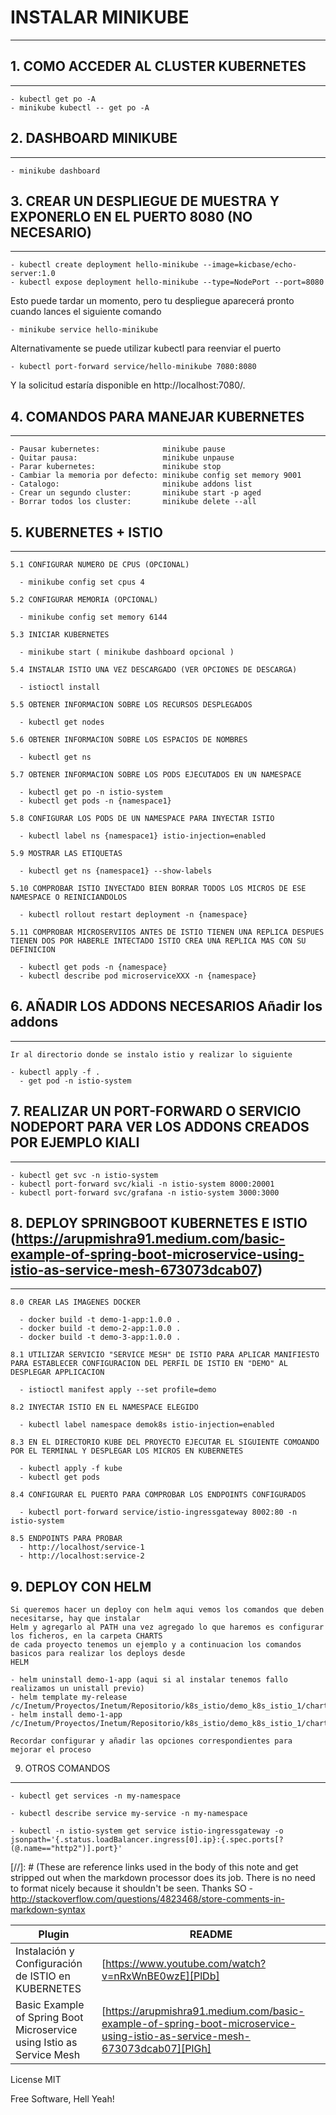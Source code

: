# INSTALAR MINIKUBE
------------------

## 1. COMO ACCEDER AL CLUSTER KUBERNETES
----------------------------------------------------------------------------
    - kubectl get po -A
	- minikube kubectl -- get po -A
					
## 2. DASHBOARD MINIKUBE
----------------------------------------------------------------------------
    - minikube dashboard
## 3. CREAR UN DESPLIEGUE DE MUESTRA Y EXPONERLO EN EL PUERTO 8080 (NO NECESARIO)
----------------------------------------------------------------------------
    - kubectl create deployment hello-minikube --image=kicbase/echo-server:1.0
    - kubectl expose deployment hello-minikube --type=NodePort --port=8080

Esto puede tardar un momento, pero tu despliegue aparecerá pronto cuando lances el siguiente comando

    - minikube service hello-minikube

Alternativamente se puede utilizar kubectl para reenviar el puerto

    - kubectl port-forward service/hello-minikube 7080:8080

Y la solicitud estaría disponible en http://localhost:7080/.

## 4. COMANDOS PARA MANEJAR KUBERNETES
----------------------------------------------------------------------------
    - Pausar kubernetes:              minikube pause
    - Quitar pausa:                   minikube unpause
    - Parar kubernetes:               minikube stop
    - Cambiar la memoria por defecto: minikube config set memory 9001
    - Catalogo:                       minikube addons list
    - Crear un segundo cluster:       minikube start -p aged 
    - Borrar todos los cluster:       minikube delete --all


## 5. KUBERNETES + ISTIO
----------------------------------------------------------------------------

    5.1 CONFIGURAR NUMERO DE CPUS (OPCIONAL)

      - minikube config set cpus 4

    5.2 CONFIGURAR MEMORIA (OPCIONAL)

      - minikube config set memory 6144

    5.3 INICIAR KUBERNETES 
      
      - minikube start ( minikube dashboard opcional )

    5.4 INSTALAR ISTIO UNA VEZ DESCARGADO (VER OPCIONES DE DESCARGA) 
    
      - istioctl install

    5.5 OBTENER INFORMACION SOBRE LOS RECURSOS DESPLEGADOS
    
      - kubectl get nodes

    5.6 OBTENER INFORMACION SOBRE LOS ESPACIOS DE NOMBRES
    
      - kubectl get ns

    5.7 OBTENER INFORMACION SOBRE LOS PODS EJECUTADOS EN UN NAMESPACE
    
      - kubectl get po -n istio-system
      - kubectl get pods -n {namespace1}

    5.8 CONFIGURAR LOS PODS DE UN NAMESPACE PARA INYECTAR ISTIO
      
      - kubectl label ns {namespace1} istio-injection=enabled

    5.9 MOSTRAR LAS ETIQUETAS

      - kubectl get ns {namespace1} --show-labels

    5.10 COMPROBAR ISTIO INYECTADO BIEN BORRAR TODOS LOS MICROS DE ESE     NAMESPACE O REINICIANDOLOS
          
	  - kubectl rollout restart deployment -n {namespace}

    5.11 COMPROBAR MICROSERVIIOS ANTES DE ISTIO TIENEN UNA REPLICA DESPUES TIENEN DOS POR HABERLE INTECTADO ISTIO CREA UNA REPLICA MAS CON SU DEFINICION
    
      - kubectl get pods -n {namespace}
      - kubectl describe pod microserviceXXX -n {namespace}

    
## 6. AÑADIR LOS ADDONS NECESARIOS Añadir los addons
----------------------------------------------------------------------------
    Ir al directorio donde se instalo istio y realizar lo siguiente
	
    - kubectl apply -f .
	  - get pod -n istio-system

## 7. REALIZAR UN PORT-FORWARD O SERVICIO NODEPORT PARA VER LOS ADDONS CREADOS POR EJEMPLO KIALI
----------------------------------------------------------------------------
	- kubectl get svc -n istio-system
	- kubectl port-forward svc/kiali -n istio-system 8000:20001
	- kubectl port-forward svc/grafana -n istio-system 3000:3000
	
## 8. DEPLOY SPRINGBOOT KUBERNETES E ISTIO (https://arupmishra91.medium.com/basic-example-of-spring-boot-microservice-using-istio-as-service-mesh-673073dcab07)
----------------------------------------------------------------------------
    8.0 CREAR LAS IMAGENES DOCKER

      - docker build -t demo-1-app:1.0.0 .
      - docker build -t demo-2-app:1.0.0 .
      - docker build -t demo-3-app:1.0.0 .

    8.1 UTILIZAR SERVICIO "SERVICE MESH" DE ISTIO PARA APLICAR MANIFIESTO PARA ESTABLECER CONFIGURACION DEL PERFIL DE ISTIO EN "DEMO" AL DESPLEGAR APPLICACION

      - istioctl manifest apply --set profile=demo

    8.2 INYECTAR ISTIO EN EL NAMESPACE ELEGIDO
    
      - kubectl label namespace demok8s istio-injection=enabled

    8.3 EN EL DIRECTORIO KUBE DEL PROYECTO EJECUTAR EL SIGUIENTE COMOANDO POR EL TERMINAL Y DESPLEGAR LOS MICROS EN KUBERNETES
      
      - kubectl apply -f kube
      - kubectl get pods

    8.4 CONFIGURAR EL PUERTO PARA COMPROBAR LOS ENDPOINTS CONFIGURADOS 
    
      - kubectl port-forward service/istio-ingressgateway 8002:80 -n istio-system

    8.5 ENDPOINTS PARA PROBAR
      - http://localhost/service-1 
      - http://localhost:service-2

## 9. DEPLOY CON HELM
    Si queremos hacer un deploy con helm aqui vemos los comandos que deben necesitarse, hay que instalar 
    Helm y agregarlo al PATH una vez agregado lo que haremos es configurar los ficheros, en la carpeta CHARTS 
    de cada proyecto tenemos un ejemplo y a continuacion los comandos basicos para realizar los deploys desde
    HELM

    - helm uninstall demo-1-app (aqui si al instalar tenemos fallo realizamos un unistall previo)
    - helm template my-release /c/Inetum/Proyectos/Inetum/Repositorio/k8s_istio/demo_k8s_istio_1/charts/
    - helm install demo-1-app /c/Inetum/Proyectos/Inetum/Repositorio/k8s_istio/demo_k8s_istio_1/charts/

    Recordar configurar y añadir las opciones correspondientes para mejorar el proceso

9. OTROS COMANDOS
----------------------------------------------------------------------------

    - kubectl get services -n my-namespace

    - kubectl describe service my-service -n my-namespace
    
    - kubectl -n istio-system get service istio-ingressgateway -o jsonpath='{.status.loadBalancer.ingress[0].ip}:{.spec.ports[?(@.name=="http2")].port}'
    
[//]: # (These are reference links used in the body of this note and get stripped out when the markdown processor does its job. There is no need to format nicely because it shouldn't be seen. Thanks SO - http://stackoverflow.com/questions/4823468/store-comments-in-markdown-syntax

| Plugin | README |
| ------ | ------ |
| Instalación y Configuración de ISTIO en KUBERNETES | [https://www.youtube.com/watch?v=nRxWnBE0wzE][PlDb] |
| Basic Example of Spring Boot Microservice using Istio as Service Mesh | [https://arupmishra91.medium.com/basic-example-of-spring-boot-microservice-using-istio-as-service-mesh-673073dcab07][PlGh] |

License
MIT

Free Software, Hell Yeah!